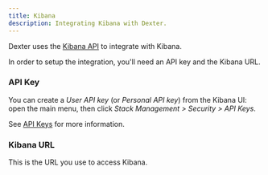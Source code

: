 ```yaml
---
title: Kibana
description: Integrating Kibana with Dexter.
---
```


Dexter uses the [Kibana API] to integrate with Kibana.

In order to setup the integration, you'll need an API key and the Kibana URL.

### API Key

You can create a _User API key_ (or _Personal API key_) from the Kibana UI: open the main menu, then click _Stack Management > Security > API Keys_.

See [API Keys](https://www.elastic.co/guide/en/kibana/current/api-keys.html#create-api-key) for more information.

### Kibana URL

This is the URL you use to access Kibana.

[Kibana API]: https://www.elastic.co/guide/en/kibana/current/api.html
